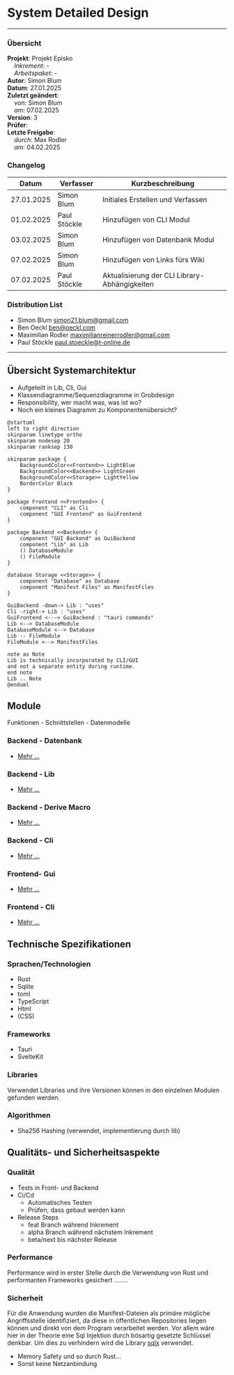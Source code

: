 # System Detailed Design

---

### Übersicht

**Projekt**: Projekt Episko \
&nbsp;&nbsp;&nbsp;&nbsp;_Inkrement_: -\
&nbsp;&nbsp;&nbsp;&nbsp;_Arbeitspaket_: -\
**Autor**: Simon Blum\
**Datum**: 27.01.2025\
**Zuletzt geändert**: \
&nbsp;&nbsp;&nbsp;&nbsp;_von_: Simon Blum\
&nbsp;&nbsp;&nbsp;&nbsp;_am_: 07.02.2025\
**Version**: 3 \
**Prüfer**: \
**Letzte Freigabe**: \
&nbsp;&nbsp;&nbsp;&nbsp;_durch_: Max Rodler\
&nbsp;&nbsp;&nbsp;&nbsp;_am_: 04.02.2025

### Changelog

| Datum      | Verfasser    | Kurzbeschreibung                              |
|------------|--------------|-----------------------------------------------|
| 27.01.2025 | Simon Blum   | Initiales Erstellen und Verfassen             |
| 01.02.2025 | Paul Stöckle | Hinzufügen von CLI Modul                      |
| 03.02.2025 | Simon Blum   | Hinzufügen von Datenbank Modul                |
| 07.02.2025 | Simon Blum   | Hinzufügen von Links fürs Wiki                |
| 07.02.2025 | Paul Stöckle | Aktualisierung der CLI Library-Abhängigkeiten |

### Distribution List

- Simon Blum <simon21.blum@gmail.com>
- Ben Oeckl <ben@oeckl.com>
- Maximilian Rodler <maximilianreinerrodler@gmail.com>
- Paul Stöckle <paul.stoeckle@t-online.de>

---

## Übersicht Systemarchitektur

- Aufgeteilt in Lib, Cli, Gui
- Klassendiagramme/Sequenzdiagramme in Grobdesign
- Responsibility, wer macht was, was ist wo?
- Noch ein kleines Diagramm zu Komponentenübersicht?

```plantuml
@startuml
left to right direction
skinparam linetype ortho
skinparam nodesep 20
skinparam ranksep 130

skinparam package {
    BackgroundColor<<Frontend>> LightBlue
    BackgroundColor<<Backend>> LightGreen
    BackgroundColor<<Storage>> LightYellow
    BorderColor Black
}

package Frontend <<Frontend>> {
    component "CLI" as Cli
    component "GUI Frontend" as GuiFrontend
}

package Backend <<Backend>> {
    component "GUI Backend" as GuiBackend
    component "Lib" as Lib
    () DatabaseModule
    () FileModule
}

database Storage <<Storage>> {
    component "Database" as Database
    component "Manifest Files" as ManifestFiles
}

GuiBackend -down-> Lib : "uses"
Cli -right-> Lib : "uses"
GuiFrontend <---> GuiBackend : "tauri commands"
Lib <--> DatabaseModule
DatabaseModule <--> Database
Lib -- FileModule
FileModule <--> ManifestFiles

note as Note
Lib is technically incorporated by CLI/GUI
and not a separate entity during runtime.
end note
Lib .. Note
@enduml
```

## Module

Funktionen - Schnittstellen - Datenmodelle

### Backend - Datenbank

- [Mehr …](database.md)

### Backend - Lib

- [Mehr …](lib.md)

### Backend - Derive Macro

- [Mehr …](derive_macro.md)

### Backend - Cli

- [Mehr …](gui_backend.md)

### Frontend- Gui

- [Mehr …](gui_frontend.md)

### Frontend - Cli

- [Mehr …](cli.md)

## Technische Spezifikationen

### Sprachen/Technologien

- Rust
- Sqlite
- toml
- TypeScript
- Html
- (CSS)

### Frameworks

- Tauri
- SvelteKit

### Libraries

Verwendet Libraries und ihre Versionen können in den einzelnen
Modulen gefunden werden.

### Algorithmen

- Sha256 Hashing (verwendet, implementierung durch lib)

## Qualitäts- und Sicherheitsaspekte

### Qualität

- Tests in Front- und Backend
- Ci/Cd
    - Automatisches Testen
    - Prüfen, dass gebaut werden kann
- Release Steps
    - feat Branch während Inkrement
    - alpha Branch während nächstem Inkrement
    - beta/next bis nächster Release

### Performance

Performance wird in erster Stelle durch die Verwendung von Rust und
performanten Frameworks gesichert ........

### Sicherheit

Für die Anwendung wurden die Manifest-Dateien als primäre mögliche Angriffsstelle
identifiziert, da diese in öffentlichen Repositories liegen können und
direkt von dem Program verarbeitet werden.
Vor allem wäre hier in der Theorie eine Sql Injektion durch bösartig gesetzte
Schlüssel denkbar. Um dies zu verhindern wird die Library [sqlx]() verwendet.

- Memory Safety und so durch Rust...
- Sonst keine Netzanbindung

